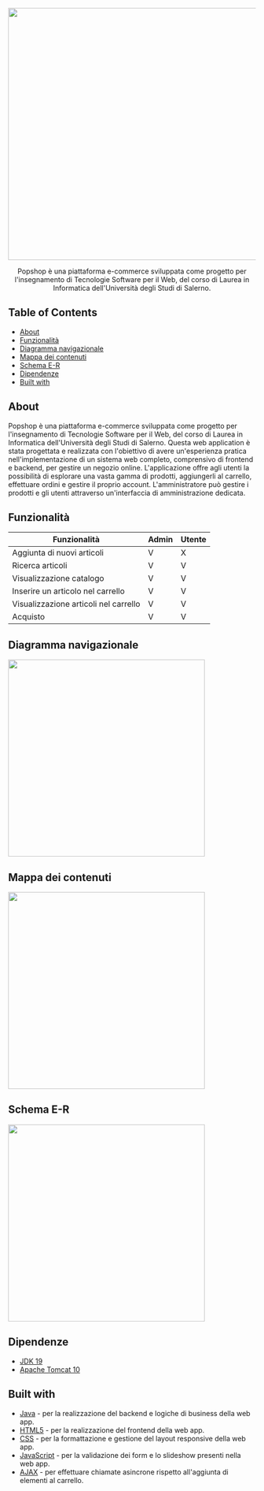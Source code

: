 <p align="center">
  <img src="https://github.com/raffaeleav/popshop/assets/114619463/a4f02382-578b-452c-8a01-93437a8e19cc" width="512" heigth="120">
</p>

<p align="center">
   Popshop è una piattaforma e-commerce sviluppata come progetto per l'insegnamento di Tecnologie Software per il Web, del corso di Laurea in Informatica dell'Università degli Studi di Salerno. 
</p>


## Table of Contents
- [About](#About)
- [Funzionalità](#Funzionalità)
- [Diagramma navigazionale](#Diagramma-navigazionale)
- [Mappa dei contenuti](#Mappa-dei-contenuti)
- [Schema E-R](#Schema-E-R-della-Base-di-dati)
- [Dipendenze](#Dipendenze)
- [Built with](#Built-with)


## About 
<p>
  Popshop è una piattaforma e-commerce sviluppata come progetto per l'insegnamento di Tecnologie Software per il Web, del corso di Laurea in Informatica dell'Università degli Studi di Salerno.
  Questa web application è stata progettata e realizzata con l'obiettivo di avere un'esperienza pratica nell'implementazione di un sistema web completo, comprensivo di frontend e backend, per gestire un negozio online.
  L'applicazione offre agli utenti la possibilità di esplorare una vasta gamma di prodotti, aggiungerli al carrello, effettuare ordini e gestire il proprio account. L'amministratore può gestire i prodotti e gli utenti
  attraverso un'interfaccia di amministrazione dedicata.
</p>


## Funzionalità 
| Funzionalità | Admin  | Utente |
| ------------- | ------------- | ------------- |
| Aggiunta di nuovi articoli  | V | X |
| Ricerca articoli | V | V |
| Visualizzazione catalogo | V | V | 
| Inserire un articolo nel carrello | V | V |
| Visualizzazione articoli nel carrello | V | V |
| Acquisto | V | V |


## Diagramma navigazionale
<p>
  <img src="https://github.com/raffaeleav/popshop/assets/114619463/eee19c3e-277e-4420-930d-0769f62458c5" width="400" heigth="400">
</p>


## Mappa dei contenuti
<p>
  <img src="https://github.com/raffaeleav/popshop/assets/114619463/01d8ecdb-d7c2-4fac-9097-1b0f5dc0e3cc" width="400" heigth="400">
</p>


## Schema E-R
<p>
  <img src="https://github.com/raffaeleav/popshop/assets/114619463/0a673a11-f729-4871-9329-b58c10fd1fc0" width="400" heigth="400">
</p>


## Dipendenze 
- [JDK 19](https://www.oracle.com/java/technologies/downloads/#java19 "JDK 19")
- [Apache Tomcat 10](https://tomcat.apache.org/download-10.cgi)


## Built with
- [Java](https://www.oracle.com/java/technologies/downloads/#java19 "JDK 19") - per la realizzazione del backend e logiche di business della web app.
- [HTML5](https://www.w3schools.com/html/default.asp) - per la realizzazione del frontend della web app.
- [CSS](https://www.w3schools.com/css/) - per la formattazione e gestione del layout responsive della web app.
- [JavaScript](https://www.w3schools.com/js/) - per la validazione dei form e lo slideshow presenti nella web app.
- [AJAX](https://www.w3schools.com/js/js_ajax_intro.asp) - per effettuare chiamate asincrone rispetto all'aggiunta di elementi al carrello.
